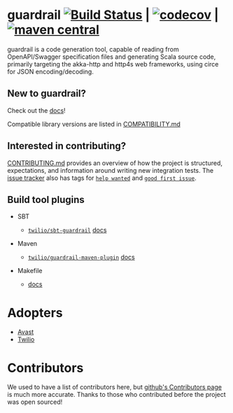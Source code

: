 guardrail [![Build Status](https://github.com/guardrail-dev/guardrail/workflows/Scala%20CI/badge.svg)](https://github.com/guardrail-dev/guardrail/actions?query=workflow%3A%22CI%22) | [![codecov](https://codecov.io/gh/guardrail-dev/guardrail/branch/master/graph/badge.svg?token=ssLYYkVBgv)](https://codecov.io/gh/guardrail-dev/guardrail) | [![maven central](https://maven-badges.herokuapp.com/maven-central/com.twilio/guardrail_2.12/badge.svg)](https://search.maven.org/search?q=g:com.twilio%20a:guardrail_2.12)
===

guardrail is a code generation tool, capable of reading from OpenAPI/Swagger specification files and generating Scala source code, primarily targeting the akka-http and http4s web frameworks, using circe for JSON encoding/decoding.

New to guardrail?
---

Check out the [docs](https://guardrail.dev/)!

Compatible library versions are listed in [COMPATIBILITY.md](COMPATIBILITY.md)

Interested in contributing?
---

[CONTRIBUTING.md](CONTRIBUTING.md) provides an overview of how the project is structured, expectations, and information around writing new integration tests.
The [issue tracker](https://github.com/twilio/guardrail/issues) also has tags for [`help wanted`](https://github.com/twilio/guardrail/issues?q=is%3Aissue+is%3Aopen+label%3A%22help+wanted%22) and [`good first issue`](https://github.com/twilio/guardrail/issues?q=is%3Aissue+is%3Aopen+label%3A%22good+first+issue%22).

Build tool plugins
------------------

- SBT
  - [`twilio/sbt-guardrail`](https://github.com/twilio/sbt-guardrail) [docs](docs/plugins/sbt.md)

- Maven
  - [`twilio/guardrail-maven-plugin`](https://github.com/twilio/guardrail-maven-plugin) [docs](docs/plugins/maven.md)

- Makefile
  - [docs](docs/plugins/make.md)

Adopters
========

- [Avast](https://www.avast.com/)
- [Twilio](https://www.twilio.com/)

Contributors
============

We used to have a list of contributors here, but [github's Contributors page](https://github.com/twilio/guardrail/graphs/contributors) is much more accurate. Thanks to those who contributed before the project was open sourced!

